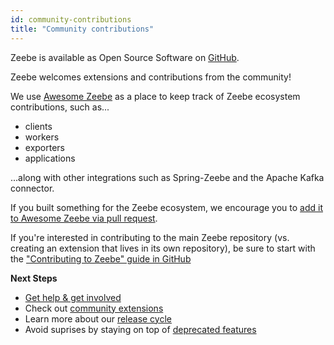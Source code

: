 ```yaml
---
id: community-contributions
title: "Community contributions"
---
```


Zeebe is available as Open Source Software on [GitHub](https://github.com/zeebe-io/zeebe).

Zeebe welcomes extensions and contributions from the community!

We use [Awesome Zeebe](https://awesome.zeebe.io/) as a place to keep track of Zeebe ecosystem contributions, such as...

- clients
- workers
- exporters
- applications

...along with other integrations such as Spring-Zeebe and the Apache Kafka connector.

If you built something for the Zeebe ecosystem, we encourage you to [add it to Awesome Zeebe via pull request](https://github.com/zeebe-io/awesome-zeebe/blob/master/CONTRIBUTING.md).

If you're interested in contributing to the main Zeebe repository (vs. creating an extension that lives in its own repository), be sure to start with the ["Contributing to Zeebe" guide in GitHub](https://github.com/zeebe-io/zeebe/blob/master/CONTRIBUTING.md)

**Next Steps**

- [Get help & get involved](get-help-get-involved.md)
- Check out [community extensions](https://awesome.zeebe.io/)
- Learn more about our [release cycle](reference/release-cycle.md)
- Avoid suprises by staying on top of [deprecated features](reference/deprecated-features.md)
